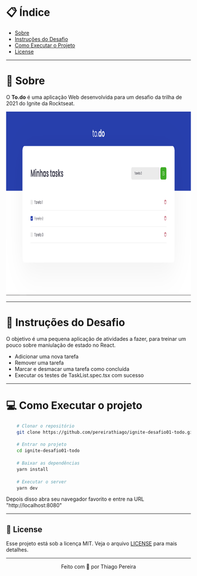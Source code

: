 # :clipboard: Índice

- [Sobre](#sobre)
- [Instruções do Desafio](#desafio)
- [Como Executar o Projeto](#executar)
- [License](#license)

---

<a id="sobre"></a>

# :scroll: Sobre

 O <b>To.do</b> é uma aplicação Web desenvolvida para um desafio da trilha de 2021 do Ignite da Rocktseat.
<div align="center">
    <img alt="Preview" src=".github/preview.png" height="500px">
</div>

 ---

 <a id="desafio"></a>

# :rocket: Instruções do Desafio

O objetivo é uma pequena aplicação de atividades a fazer, para treinar um pouco sobre maniulação de estado no React.
- Adicionar uma nova tarefa
- Remover uma tarefa
- Marcar e desmacar uma tarefa como concluída
- Executar os testes de TaskList.spec.tsx com sucesso
 
 ---

 <a id="executar">

# :computer: Como Executar o projeto

```bash
    # Clonar o repositório
    git clone https://github.com/pereirathiago/ignite-desafio01-todo.git

    # Entrar no projeto
    cd ignite-desafio01-todo

    # Baixar as dependências
    yarn install

    # Executar o server
    yarn dev
```
Depois disso abra seu navegador favorito e entre na URL "http://localhost:8080"

---

<a id="license"><a>

## :memo: License

Esse projeto está sob a licença MIT. Veja o arquivo [LICENSE](LICENSE) para mais detalhes.

---

<p align="center">
    Feito com 💜 por Thiago Pereira
</p>
